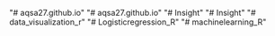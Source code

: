"# aqsa27.github.io" 
"# aqsa27.github.io" 
"# Insight" 
"# Insight" 
"# data_visualization_r" 
"# Logisticregression_R" 
"# machinelearning_R" 
